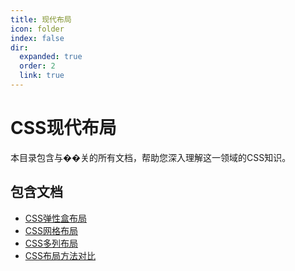 ```yaml
---
title: 现代布局
icon: folder
index: false
dir:
  expanded: true
  order: 2
  link: true
---
```


# CSS现代布局

本目录包含与��关的所有文档，帮助您深入理解这一领域的CSS知识。

## 包含文档
- [CSS弹性盒布局](./01-弹性盒布局.md)
- [CSS网格布局](./02-网格布局.md)
- [CSS多列布局](./03-多列布局.md)
- [CSS布局方法对比](./04-布局方法对比.md)
